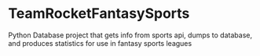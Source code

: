 # TeamRocketFantasySports
Python Database project that gets info from sports api, dumps to database, and produces statistics for use in fantasy sports leagues

